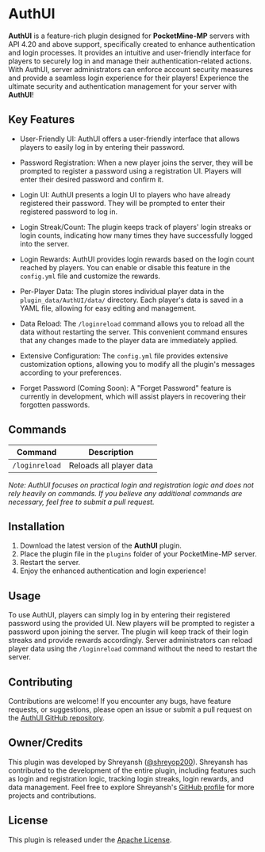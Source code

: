# AuthUI


**AuthUI** is a feature-rich plugin designed for **PocketMine-MP** servers with API 4.20 and above support, specifically created to enhance authentication and login processes. It provides an intuitive and user-friendly interface for players to securely log in and manage their authentication-related actions. With AuthUI, server administrators can enforce account security measures and provide a seamless login experience for their players! Experience the ultimate security and authentication management for your server with **AuthUI**!

## Key Features

- User-Friendly UI: AuthUI offers a user-friendly interface that allows players to easily log in by entering their password.

- Password Registration: When a new player joins the server, they will be prompted to register a password using a registration UI. Players will enter their desired password and confirm it.

- Login UI: AuthUI presents a login UI to players who have already registered their password. They will be prompted to enter their registered password to log in.

- Login Streak/Count: The plugin keeps track of players' login streaks or login counts, indicating how many times they have successfully logged into the server.

- Login Rewards: AuthUI provides login rewards based on the login count reached by players. You can enable or disable this feature in the `config.yml` file and customize the rewards.

- Per-Player Data: The plugin stores individual player data in the `plugin_data/AuthUI/data/` directory. Each player's data is saved in a YAML file, allowing for easy editing and management.

- Data Reload: The `/loginreload` command allows you to reload all the data without restarting the server. This convenient command ensures that any changes made to the player data are immediately applied.

- Extensive Configuration: The `config.yml` file provides extensive customization options, allowing you to modify all the plugin's messages according to your preferences.

- Forget Password (Coming Soon): A "Forget Password" feature is currently in development, which will assist players in recovering their forgotten passwords.

## Commands

| Command               | Description                        |
|-----------------------|------------------------------------|
| `/loginreload`        | Reloads all player data             |

*Note: AuthUI focuses on practical login and registration logic and does not rely heavily on commands. If you believe any additional commands are necessary, feel free to submit a pull request.*

## Installation

1. Download the latest version of the **AuthUI** plugin.
2. Place the plugin file in the `plugins` folder of your PocketMine-MP server.
3. Restart the server.
4. Enjoy the enhanced authentication and login experience!

## Usage

To use AuthUI, players can simply log in by entering their registered password using the provided UI. New players will be prompted to register a password upon joining the server. The plugin will keep track of their login streaks and provide rewards accordingly. Server administrators can reload player data using the `/loginreload` command without the need to restart the server.

## Contributing

Contributions are welcome! If you encounter any bugs, have feature requests, or suggestions, please open an issue or submit a pull request on the [AuthUI GitHub repository](https://github.com/shreyop200/AuthUI).

## Owner/Credits

This plugin was developed by Shreyansh ([@shreyop200](https://github.com/shreyop200)). Shreyansh has contributed to the development of the entire plugin, including features such as login and registration logic, tracking login streaks, login rewards, and data management. Feel free to explore Shreyansh's [GitHub profile](https://github.com/shreyop200) for more projects and contributions.

## License

This plugin is released under the [Apache License](LICENSE).
